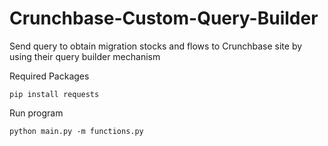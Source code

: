 # Crunchbase-Custom-Query-Builder
Send query to obtain migration stocks and flows to Crunchbase site by using their query builder mechanism

Required Packages

```
pip install requests
```

Run program 
```
python main.py -m functions.py
```
